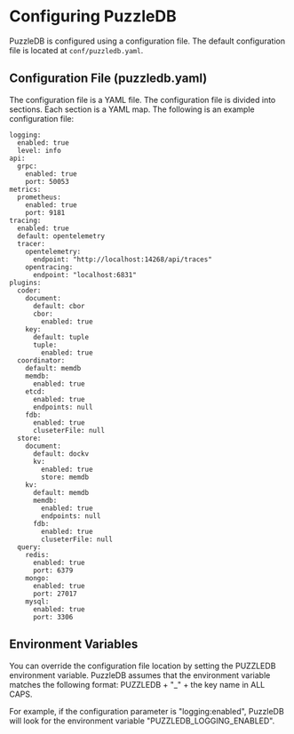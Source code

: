# Configuring PuzzleDB

PuzzleDB is configured using a configuration file. The default configuration file is located at `conf/puzzledb.yaml`.

## Configuration File (puzzledb.yaml)

The configuration file is a YAML file. The configuration file is divided into sections. Each section is a YAML map. The following is an example configuration file:

    logging:
      enabled: true
      level: info
    api:
      grpc:
        enabled: true
        port: 50053
    metrics:
      prometheus:
        enabled: true
        port: 9181
    tracing:
      enabled: true
      default: opentelemetry
      tracer: 
        opentelemetry:
          endpoint: "http://localhost:14268/api/traces"
        opentracing:
          endpoint: "localhost:6831"
    plugins:
      coder:
        document:
          default: cbor
          cbor:
            enabled: true
        key: 
          default: tuple
          tuple:
            enabled: true
      coordinator: 
        default: memdb
        memdb:
          enabled: true
        etcd:
          enabled: true
          endpoints: null
        fdb:
          enabled: true
          cluseterFile: null
      store:
        document:
          default: dockv
          kv:
            enabled: true
            store: memdb
        kv:
          default: memdb
          memdb:
            enabled: true
            endpoints: null
          fdb:
            enabled: true
            cluseterFile: null
      query:
        redis:
          enabled: true
          port: 6379
        mongo:
          enabled: true
          port: 27017
        mysql:
          enabled: true
          port: 3306

## Environment Variables

You can override the configuration file location by setting the PUZZLEDB environment variable. PuzzleDB assumes that the environment variable matches the following format: PUZZLEDB + "\_" + the key name in ALL CAPS.

For example, if the configuration parameter is "logging:enabled", PuzzleDB will look for the environment variable "PUZZLEDB\_LOGGING\_ENABLED".
